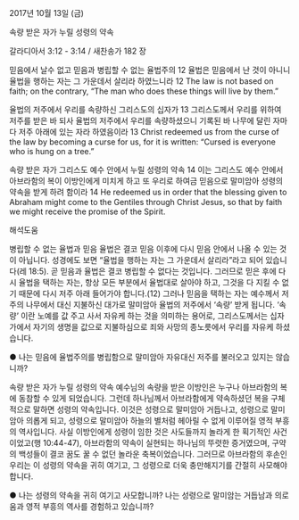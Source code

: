 2017년 10월 13일 (금)

속량 받은 자가 누릴 성령의 약속



갈라디아서 3:12 - 3:14 / 새찬송가 182 장


믿음에서 날수 없고 믿음과 병립할 수 없는 율법주의
12 율법은 믿음에서 난 것이 아니니 율법을 행하는 자는 그 가운데서 살리라 하였느니라
12 The law is not based on faith; on the contrary, “The man who does these things will live by them.”

율법의 저주에서 우리를 속량하신 그리스도의 십자가
13 그리스도께서 우리를 위하여 저주를 받은 바 되사 율법의 저주에서 우리를 속량하셨으니 기록된 바 나무에 달린 자마다 저주 아래에 있는 자라 하였음이라
13 Christ redeemed us from the curse of the law by becoming a curse for us, for it is written: “Cursed is everyone who is hung on a tree.”

속량 받은 자가 그리스도 예수 안에서 누릴 성령의 약속
14 이는 그리스도 예수 안에서 아브라함의 복이 이방인에게 미치게 하고 또 우리로 하여금 믿음으로 말미암아 성령의 약속을 받게 하려 함이라
14 He redeemed us in order that the blessing given to Abraham might come to the Gentiles through Christ Jesus, so that by faith we might receive the promise of the Spirit.

해석도움





병립할 수 없는 율법과 믿음
율법은 결코 믿음 이후에 다시 믿음 안에서 나올 수 있는 것이 아닙니다. 성경에도 보면 “율법을 행하는 자는 그 가운데서 살리라”라고 되어 있습니다(레 18:5). 곧 믿음과 율법은 결코 병립할 수 없다는 것입니다. 그러므로 믿은 후에 다시 율법을 택하는 자는, 항상 모든 부분에서 율법대로 살아야 하고, 그것을 다 지킬 수 없기 때문에 다시 저주 아래 들어가야 합니다.(12) 그러나 믿음을 택하는 자는 예수께서 저주의 나무에서 대신 지불하신 대가로 말미암아 율법의 저주에서 ‘속량’ 받게 됩니다. ‘속량’ 이란 노예를 값 주고 사서 자유케 하는 것을 의미하는 용어로, 그리스도께서는 십자가에서 자기의 생명을 값으로 지불하심으로 죄와 사망의 종노릇에서 우리를 자유케 하셨습니다.

● 나는 믿음에 율법주의를 병립함으로 말미암아 자유대신 저주를 불러오고 있지는 않습니까?

속량 받은 자가 누릴 성령의 약속
예수님의 속량을 받은 이방인은 누구나 아브라함의 복에 동참할 수 있게 되었습니다. 그런데 하나님께서 아브라함에게 약속하셨던 복을 구체적으로 말하면 성령의 약속입니다. 이것은 성령으로 말미암아 거듭나고, 성령으로 말미암아 의롭게 되고, 성령으로 말미암아 하늘의 별처럼 헤아릴 수 없게 이루어질 영적 부흥의 역사입니다. 사실 이방인에게 성령이 임한 것은 사도들까지 놀라게 한 획기적인 사건이었고(행 10:44-47), 아브라함의 약속이 실현되는 하나님의 뚜렷한 증거였으며, 구약의 백성들이 결코 꿈도 꿀 수 없던 놀라운 축복이었습니다. 그러므로 아브라함의 후손인 우리는 이 성령의 약속을 귀히 여기고, 그 성령으로 더욱 충만해지기를 간절히 사모해야 합니다.

● 나는 성령의 약속을 귀히 여기고 사모합니까? 나는 성령으로 말미암는 거듭남과 의로움과 영적 부흥의 역사를 경험하고 있습니까?